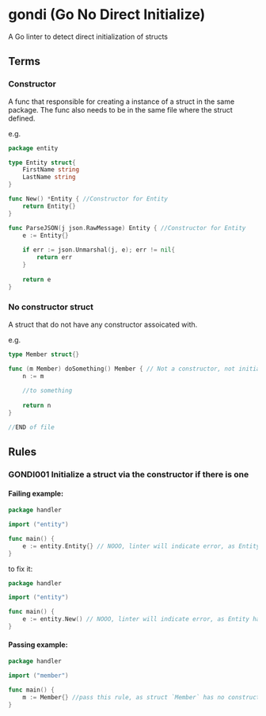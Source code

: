 # gondi (Go No Direct Initialize)
A Go linter to detect direct initialization of structs

## Terms

### Constructor

A func that responsible for creating a instance of a struct in the same package. The func also needs to be in the same file where the struct defined.

e.g.

```go
package entity

type Entity struct{
    FirstName string
    LastName string
}

func New() *Entity { //Constructor for Entity
    return Entity{}
}

func ParseJSON(j json.RawMessage) Entity { //Constructor for Entity
    e := Entity{}
    
    if err := json.Unmarshal(j, e); err != nil{
        return err
    }
    
    return e
}
```

### No constructor struct

A struct that do not have any constructor assoicated with.

e.g.

```go
type Member struct{}

func (m Member) doSomething() Member { // Not a constructor, not initializing a struct
    n := m
    
    //to something
    
    return n
}

//END of file
```


## Rules

### GONDI001 Initialize a struct via the constructor if there is one

#### Failing example:

```go
package handler

import ("entity")

func main() {
    e := entity.Entity{} // NOOO, linter will indicate error, as Entity has a constructor
}
````

to fix it:

```go
package handler

import ("entity")

func main() {
    e := entity.New() // NOOO, linter will indicate error, as Entity has a constructor
}
````

#### Passing example:

```go
package handler

import ("member")

func main() {
    m := Member{} //pass this rule, as struct `Member` has no constructor
}
````
